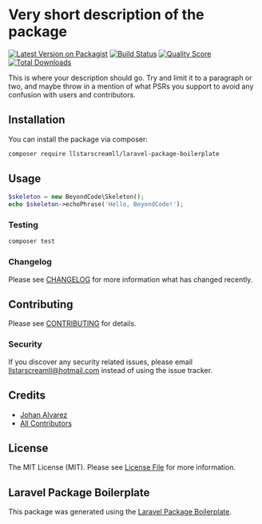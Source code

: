 # Very short description of the package

[![Latest Version on Packagist](https://img.shields.io/packagist/v/llstarscreamll/laravel-package-boilerplate.svg?style=flat-square)](https://packagist.org/packages/llstarscreamll/laravel-package-boilerplate)
[![Build Status](https://img.shields.io/travis/llstarscreamll/laravel-package-boilerplate/master.svg?style=flat-square)](https://travis-ci.org/llstarscreamll/laravel-package-boilerplate)
[![Quality Score](https://img.shields.io/scrutinizer/g/llstarscreamll/laravel-package-boilerplate.svg?style=flat-square)](https://scrutinizer-ci.com/g/llstarscreamll/laravel-package-boilerplate)
[![Total Downloads](https://img.shields.io/packagist/dt/llstarscreamll/laravel-package-boilerplate.svg?style=flat-square)](https://packagist.org/packages/llstarscreamll/laravel-package-boilerplate)

This is where your description should go. Try and limit it to a paragraph or two, and maybe throw in a mention of what PSRs you support to avoid any confusion with users and contributors.

## Installation

You can install the package via composer:

```bash
composer require llstarscreamll/laravel-package-boilerplate
```

## Usage

``` php
$skeleton = new BeyondCode\Skeleton();
echo $skeleton->echoPhrase('Hello, BeyondCode!');
```

### Testing

``` bash
composer test
```

### Changelog

Please see [CHANGELOG](CHANGELOG.md) for more information what has changed recently.

## Contributing

Please see [CONTRIBUTING](CONTRIBUTING.md) for details.

### Security

If you discover any security related issues, please email llstarscreamll@hotmail.com instead of using the issue tracker.

## Credits

- [Johan Alvarez](https://github.com/llstarscreamll)
- [All Contributors](../../contributors)

## License

The MIT License (MIT). Please see [License File](LICENSE.md) for more information.

## Laravel Package Boilerplate

This package was generated using the [Laravel Package Boilerplate](https://laravelpackageboilerplate.com).